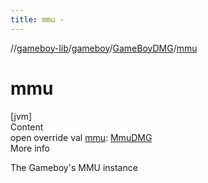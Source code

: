 ```yaml
---
title: mmu -
---
```

//[gameboy-lib](../../index.md)/[gameboy](../index.md)/[GameBoyDMG](index.md)/[mmu](mmu.md)



# mmu  
[jvm]  
Content  
open override val [mmu](mmu.md): [MmuDMG](../../gameboy.memory/-mmu-d-m-g/index.md)  
More info  


The Gameboy's MMU instance

  



